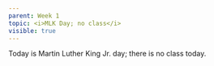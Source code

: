 ```yaml
---
parent: Week 1
topic: <i>MLK Day; no class</i>
visible: true
---
```


Today is Martin Luther King Jr. day; there is no class today.
